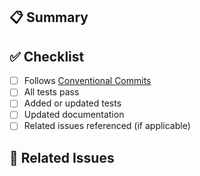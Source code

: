 ## 📋 Summary

<!-- Explain what this PR does -->

## ✅ Checklist

- [ ] Follows [Conventional Commits](https://www.conventionalcommits.org/)
- [ ] All tests pass
- [ ] Added or updated tests
- [ ] Updated documentation
- [ ] Related issues referenced (if applicable)

## 🔗 Related Issues

<!-- Example: Closes #123 -->